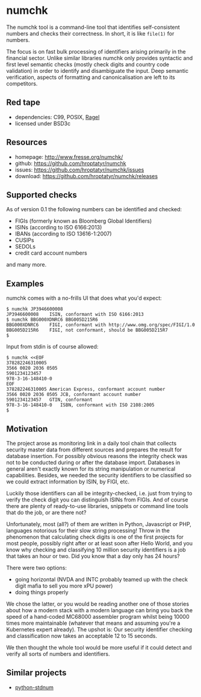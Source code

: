 numchk
======

The numchk tool is a command-line tool that identifies self-consistent
numbers and checks their correctness.  In short, it is like `file(1)`
for numbers.

The focus is on fast bulk processing of identifiers arising primarily in
the financial sector.  Unlike similar libraries numchk only provides
syntactic and first level semantic checks (mostly check digits and
country code validation) in order to identify and disambiguate the
input.  Deep semantic verification, aspects of formatting and
canonicalisation are left to its competitors.


Red tape
--------
+ dependencies: C99, POSIX, [Ragel][1]
+ licensed under BSD3c


Resources
---------
+ homepage: <http://www.fresse.org/numchk/>
+ github:   <https://github.com/hroptatyr/numchk>
+ issues:   <https://github.com/hroptatyr/numchk/issues>
+ download: <https://github.com/hroptatyr/numchk/releases>


Supported checks
----------------

As of version 0.1 the following numbers can be identified and checked:

+ FIGIs (formerly known as Bloomberg Global Identifiers)
+ ISINs (according to ISO 6166:2013)
+ IBANs (according to ISO 13616-1:2007)
+ CUSIPs
+ SEDOLs
+ credit card account numbers

and many more.


Examples
--------

numchk comes with a no-frills UI that does what you'd expect:

    $ numchk JP3946600008
    JP3946600008	ISIN, conformant with ISO 6166:2013
    $ numchk BBG000XDNRC6 BBG005D215R6
    BBG000XDNRC6	FIGI, conformant with http://www.omg.org/spec/FIGI/1.0
    BBG005D215R6	FIGI, not conformant, should be BBG005D215R7
    $

Input from stdin is of course allowed:

    $ numchk <<EOF
    378282246310005
    3566 0020 2036 0505
    5901234123457
    978-3-16-148410-0
    EOF
    378282246310005	American Express, conformant account number
    3566 0020 2036 0505	JCB, conformant account number
    5901234123457	GTIN, conformant
    978-3-16-148410-0	ISBN, conformant with ISO 2108:2005
    $


Motivation
----------

The project arose as monitoring link in a daily tool chain that collects
security master data from different sources and prepares the result for
database insertion.  For possibly obvious reasons the integrity check
was not to be conducted during or after the database import.  Databases
in general aren't exactly known for its string manipulation or numerical
capabilities.  Besides, we needed the security identifiers to be
classified so we could extract information by ISIN, by FIGI, etc.

Luckily those identifiers can all be integrity-checked, i.e. just from
trying to verify the check digit you can distinguish ISINs from FIGIs.
And of course there are plenty of ready-to-use libraries, snippets or
command line tools that do the job, or are there not?

Unfortunately, most (all?) of them are written in Python, Javascript or
PHP, languages notorious for their slow string processing!  Throw in the
phenomenon that calculating check digits is one of the first projects
for most people, possibly right after or at least soon after Hello
World, and you know why checking and classifying 10 million security
identifiers is a job that takes an hour or two.  Did you know that a day
only has 24 hours?

There were two options:
- going horizontal (NVDA and INTC probably teamed up with the check
  digit mafia to sell you more xPU power)
- doing things properly

We chose the latter, or you would be reading another one of those
stories about how a modern stack with a modern language can bring you
back the speed of a hand-coded MC68000 assembler program whilst being
10000 times more maintainable (whatever that means and assuming you're a
Kubernetes expert already).  The upshot is: Our security identifier
checking and classification now takes an acceptable 12 to 15 seconds.

We then thought the whole tool would be more useful if it could detect
and verify all sorts of numbers and identifiers.


Similar projects
----------------

+ [python-stdnum][2]


  [1]: http://www.colm.net/open-source/ragel/
  [2]: https://arthurdejong.org/python-stdnum/

<!--
  Local variables:
  mode: auto-fill
  fill-column: 72
  filladapt-mode: t
  End:
-->
